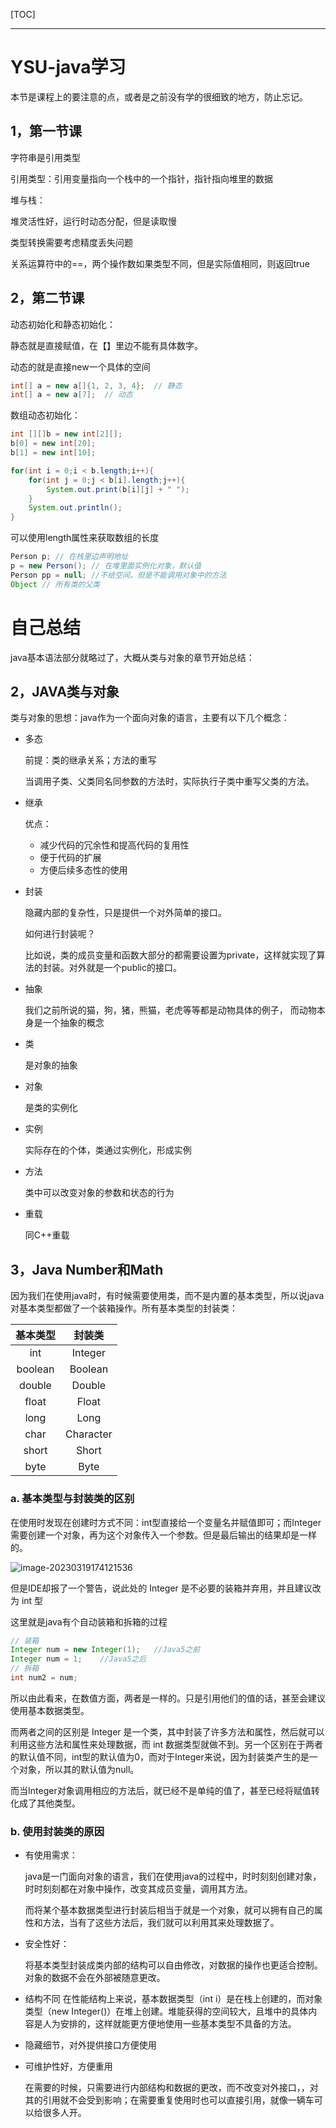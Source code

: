 [TOC]

------



# YSU-java学习

本节是课程上的要注意的点，或者是之前没有学的很细致的地方，防止忘记。

## 1，第一节课

字符串是引用类型

引用类型：引用变量指向一个栈中的一个指针，指针指向堆里的数据

堆与栈：

堆灵活性好，运行时动态分配，但是读取慢

类型转换需要考虑精度丢失问题

关系运算符中的==，两个操作数如果类型不同，但是实际值相同，则返回true



## 2，第二节课

动态初始化和静态初始化：

静态就是直接赋值，在【】里边不能有具体数字。

动态的就是直接new一个具体的空间

```java
int[] a = new a[]{1, 2, 3, 4};  // 静态
int[] a = new a[7];  // 动态
```

数组动态初始化：

```java
int [][]b = new int[2][];
b[0] = new int[20];
b[1] = new int[10];

for(int i = 0;i < b.length;i++){
    for(int j = 0;j < b[i].length;j++){
        System.out.print(b[i][j] + " ");
    }
    System.out.println();
}
```

可以使用length属性来获取数组的长度

```java
Person p; // 在栈里边声明地址
p = new Person(); // 在堆里面实例化对象，默认值
Person pp = null; //不给空间，但是不能调用对象中的方法
Object // 所有类的父类
```



# 自己总结

java基本语法部分就略过了，大概从类与对象的章节开始总结：

## 2，JAVA类与对象

类与对象的思想：java作为一个面向对象的语言，主要有以下几个概念：

- 多态

  前提：类的继承关系；方法的重写

  当调用子类、父类同名同参数的方法时，实际执行子类中重写父类的方法。

- 继承

  优点：

  - 减少代码的冗余性和提高代码的复用性
  - 便于代码的扩展
  - 方便后续多态性的使用

- 封装

  隐藏内部的复杂性，只是提供一个对外简单的接口。

  如何进行封装呢？

  比如说，类的成员变量和函数大部分的都需要设置为private，这样就实现了算法的封装。对外就是一个public的接口。

- 抽象

  我们之前所说的猫，狗，猪，熊猫，老虎等等都是动物具体的例子， 而动物本身是一个抽象的概念

- 类

  是对象的抽象

- 对象

  是类的实例化

- 实例

  实际存在的个体，类通过实例化，形成实例

- 方法

  类中可以改变对象的参数和状态的行为

- 重载

  同C++重载

## 3，Java Number和Math

因为我们在使用java时，有时候需要使用类，而不是内置的基本类型，所以说java对基本类型都做了一个装箱操作。所有基本类型的封装类：

| 基本类型 |  封装类   |
| :------: | :-------: |
|   int    |  Integer  |
| boolean  |  Boolean  |
|  double  |  Double   |
|  float   |   Float   |
|   long   |   Long    |
|   char   | Character |
|  short   |   Short   |
|   byte   |   Byte    |

### a. 基本类型与封装类的区别

​		在使用时发现在创建时方式不同：int型直接给一个变量名并赋值即可；而Integer需要创建一个对象，再为这个对象传入一个参数。但是最后输出的结果却是一样的。

![image-20230319174121536](C:\Users\HUAWEI\AppData\Roaming\Typora\typora-user-images\image-20230319174121536.png)

但是IDE却报了一个警告，说此处的 Integer 是不必要的装箱并弃用，并且建议改为 int 型

这里就是java有个自动装箱和拆箱的过程

```java
// 装箱
Integer num = new Integer(1);   //Java5之前
Integer num = 1;    //Java5之后
// 拆箱
int num2 = num;
```

 所以由此看来，在数值方面，两者是一样的。只是引用他们的值的话，甚至会建议使用基本数据类型。

而两者之间的区别是 Integer 是一个类，其中封装了许多方法和属性，然后就可以利用这些方法和属性来处理数据，而 int 数据类型就做不到。另一个区别在于两者的默认值不同，int型的默认值为0，而对于Integer来说，因为封装类产生的是一个对象，所以其的默认值为null。

而当Integer对象调用相应的方法后，就已经不是单纯的值了，甚至已经将赋值转化成了其他类型。

### b. 使用封装类的原因

- 有使用需求：

  java是一门面向对象的语言，我们在使用java的过程中，时时刻刻创建对象，时时刻刻都在对象中操作，改变其成员变量，调用其方法。

  而将某个基本数据类型进行封装后相当于就是一个对象，就可以拥有自己的属性和方法，当有了这些方法后，我们就可以利用其来处理数据了。

- 安全性好：

  将基本类型封装成类内部的结构可以自由修改，对数据的操作也更适合控制。对象的数据不会在外部被随意更改。

- 结构不同
       在性能结构上来说，基本数据类型（int i）是在栈上创建的，而对象类型（new Integer()）在堆上创建。堆能获得的空间较大，且堆中的具体内容是人为安排的，这样就能更方便地使用一些基本类型不具备的方法。

- 隐藏细节，对外提供接口方便使用

- 可维护性好，方便重用

     在需要的时候，只需要进行内部结构和数据的更改，而不改变对外接口，，对其的引用就不会受到影响；在需要重复使用时也可以直接引用，就像一辆车可以给很多人开。

  